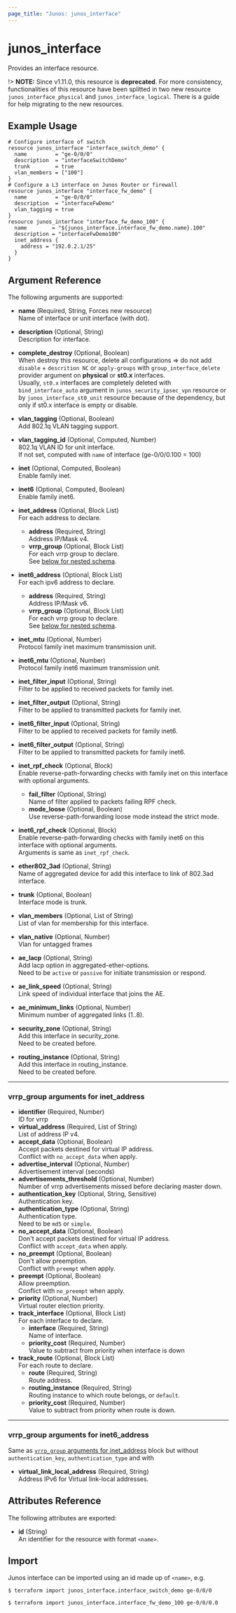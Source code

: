 ```yaml
---
page_title: "Junos: junos_interface"
---
```


# junos_interface

Provides an interface resource.

!> **NOTE:** Since v1.11.0, this resource is **deprecated**. For more consistency, functionalities
of this resource have been splitted in two new resource `junos_interface_physical` and `junos_interface_logical`.
There is a guide for help migrating to the new resources.

## Example Usage

```hcl
# Configure interface of switch
resource junos_interface "interface_switch_demo" {
  name         = "ge-0/0/0"
  description  = "interfaceSwitchDemo"
  trunk        = true
  vlan_members = ["100"]
}
# Configure a L3 interface on Junos Router or firewall
resource junos_interface "interface_fw_demo" {
  name         = "ge-0/0/0"
  description  = "interfaceFwDemo"
  vlan_tagging = true
}
resource junos_interface "interface_fw_demo_100" {
  name        = "${junos_interface.interface_fw_demo.name}.100"
  description = "interfaceFwDemo100"
  inet_address {
    address = "192.0.2.1/25"
  }
}
```

## Argument Reference

The following arguments are supported:

- **name** (Required, String, Forces new resource)  
  Name of interface or unit interface (with dot).
- **description** (Optional, String)  
  Description for interface.
- **complete_destroy** (Optional, Boolean)  
  When destroy this resource, delete all configurations => do not add
  `disable` + `descrition NC` or `apply-groups` with `group_interface_delete` provider argument on
  **physical** or **st0.x** interfaces.  
  Usually, `st0.x` interfaces are completely deleted with `bind_interface_auto` argument in
  `junos_security_ipsec_vpn` resource or by `junos_interface_st0_unit` resource because of the
  dependency, but only if st0.x interface is empty or disable.
- **vlan_tagging** (Optional, Boolean)  
  Add 802.1q VLAN tagging support.
- **vlan_tagging_id** (Optional, Computed, Number)  
  802.1q VLAN ID for unit interface.  
  If not set, computed with `name` of interface (ge-0/0/0.100 = 100)
- **inet** (Optional, Computed, Boolean)  
  Enable family inet.
- **inet6** (Optional, Computed, Boolean)  
  Enable family inet6.
- **inet_address** (Optional, Block List)  
  For each address to declare.
  - **address** (Required, String)  
    Address IP/Mask v4.
  - **vrrp_group** (Optional, Block List)  
    For each vrrp group to declare.  
    See [below for nested schema](#vrrp_group-arguments-for-inet_address).

- **inet6_address** (Optional, Block List)  
  For each ipv6 address to declare.
  - **address** (Required, String)  
    Address IP/Mask v6.
  - **vrrp_group** (Optional, Block List)  
    For each vrrp group to declare.  
    See [below for nested schema](#vrrp_group-arguments-for-inet6_address).
- **inet_mtu** (Optional, Number)  
  Protocol family inet maximum transmission unit.
- **inet6_mtu** (Optional, Number)  
  Protocol family inet6 maximum transmission unit.
- **inet_filter_input** (Optional, String)  
  Filter to be applied to received packets for family inet.
- **inet_filter_output** (Optional, String)  
  Filter to be applied to transmitted packets for family inet.
- **inet6_filter_input** (Optional, String)  
  Filter to be applied to received packets for family inet6.
- **inet6_filter_output** (Optional, String)  
  Filter to be applied to transmitted packets for family inet6.
- **inet_rpf_check** (Optional, Block)  
  Enable reverse-path-forwarding checks with family inet on this interface with optional arguments.
  - **fail_filter** (Optional, String)  
    Name of filter applied to packets failing RPF check.
  - **mode_loose** (Optional, Boolean)  
    Use reverse-path-forwarding loose mode instead the strict mode.
- **inet6_rpf_check** (Optional, Block)  
  Enable reverse-path-forwarding checks with family inet6 on this interface with optional
  arguments.  
  Arguments is same as `inet_rpf_check`.
- **ether802_3ad** (Optional, String)  
  Name of aggregated device for add this interface to link of 802.3ad interface.
- **trunk** (Optional, Boolean)  
  Interface mode is trunk.
- **vlan_members** (Optional, List of String)  
  List of vlan for membership for this interface.
- **vlan_native** (Optional, Number)  
  Vlan for untagged frames
- **ae_lacp** (Optional, String)  
  Add lacp option in aggregated-ether-options.  
  Need to be `active` or `passive` for initiate transmission or respond.
- **ae_link_speed** (Optional, String)  
  Link speed of individual interface that joins the AE.
- **ae_minimum_links** (Optional, Number)  
  Minimum number of aggregated links (1..8).
- **security_zone** (Optional, String)  
  Add this interface in security_zone.  
  Need to be created before.
- **routing_instance** (Optional, String)  
  Add this interface in routing_instance.  
  Need to be created before.

---

### vrrp_group arguments for inet_address

- **identifier** (Required, Number)  
  ID for vrrp
- **virtual_address** (Required, List of String)  
  List of address IP v4.
- **accept_data** (Optional, Boolean)  
  Accept packets destined for virtual IP address.  
  Conflict with `no_accept_data` when apply.
- **advertise_interval** (Optional, Number)  
  Advertisement interval (seconds)
- **advertisements_threshold** (Optional, Number)  
   Number of vrrp advertisements missed before declaring master down.
- **authentication_key** (Optional, String, Sensitive)  
  Authentication key.
- **authentication_type** (Optional, String)  
  Authentication type.  
  Need to be `md5` or `simple`.
- **no_accept_data** (Optional, Boolean)  
  Don't accept packets destined for virtual IP address.  
  Conflict with `accept_data` when apply.
- **no_preempt** (Optional, Boolean)  
  Don't allow preemption.  
  Conflict with `preempt` when apply.
- **preempt** (Optional, Boolean)  
  Allow preemption.  
  Conflict with `no_preempt` when apply.
- **priority** (Optional, Number)  
  Virtual router election priority.
- **track_interface** (Optional, Block List)  
  For each interface to declare.
  - **interface** (Required, String)  
    Name of interface.
  - **priority_cost** (Required, Number)  
    Value to subtract from priority when interface is down
- **track_route** (Optional, Block List)  
  For each route to declare.
  - **route** (Required, String)  
    Route address.
  - **routing_instance** (Required, String)  
    Routing instance to which route belongs, or `default`.
  - **priority_cost** (Required, Number)  
    Value to subtract from priority when route is down.

---

### vrrp_group arguments for inet6_address

Same as [`vrrp_group` arguments for inet_address](#vrrp_group-arguments-for-inet_address) block but
without `authentication_key`, `authentication_type` and with

- **virtual_link_local_address** (Required, String)  
  Address IPv6 for Virtual link-local addresses.

## Attributes Reference

The following attributes are exported:

- **id** (String)  
  An identifier for the resource with format `<name>`.

## Import

Junos interface can be imported using an id made up of `<name>`, e.g.

```shell
$ terraform import junos_interface.interface_switch_demo ge-0/0/0

$ terraform import junos_interface.interface_fw_demo_100 ge-0/0/0.0
```
